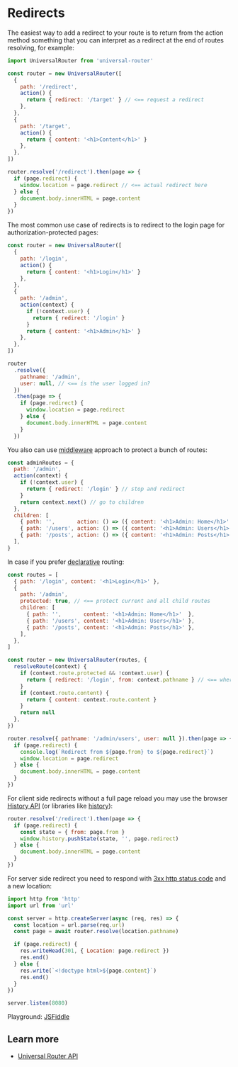 # Redirects

The easiest way to add a redirect to your route is to return from the action method something
that you can interpret as a redirect at the end of routes resolving, for example:

```js
import UniversalRouter from 'universal-router'

const router = new UniversalRouter([
  {
    path: '/redirect',
    action() {
      return { redirect: '/target' } // <== request a redirect
    },
  },
  {
    path: '/target',
    action() {
      return { content: '<h1>Content</h1>' }
    },
  },
])

router.resolve('/redirect').then(page => {
  if (page.redirect) {
    window.location = page.redirect // <== actual redirect here
  } else {
    document.body.innerHTML = page.content
  }
})
```

The most common use case of redirects is to redirect to the login page for authorization-protected pages:

```js
const router = new UniversalRouter([
  {
    path: '/login',
    action() {
      return { content: '<h1>Login</h1>' }
    },
  },
  {
    path: '/admin',
    action(context) {
      if (!context.user) {
        return { redirect: '/login' }
      }
      return { content: '<h1>Admin</h1>' }
    },
  },
])

router
  .resolve({
    pathname: '/admin',
    user: null, // <== is the user logged in?
  })
  .then(page => {
    if (page.redirect) {
      window.location = page.redirect
    } else {
      document.body.innerHTML = page.content
    }
  })
```

You also can use [middleware](https://github.com/kriasoft/universal-router/blob/master/docs/api.md#middlewares)
approach to protect a bunch of routes:

```js
const adminRoutes = {
  path: '/admin',
  action(context) {
    if (!context.user) {
      return { redirect: '/login' } // stop and redirect
    }
    return context.next() // go to children
  },
  children: [
    { path: '',       action: () => ({ content: '<h1>Admin: Home</h1>'  }) },
    { path: '/users', action: () => ({ content: '<h1>Admin: Users</h1>' }) },
    { path: '/posts', action: () => ({ content: '<h1>Admin: Posts</h1>' }) },
  ],
}
```

In case if you prefer [declarative](https://en.wikipedia.org/wiki/Declarative_programming) routing:

```js
const routes = [
  { path: '/login', content: '<h1>Login</h1>' },
  {
    path: '/admin',
    protected: true, // <== protect current and all child routes
    children: [
      { path: '',       content: '<h1>Admin: Home</h1>'  },
      { path: '/users', content: '<h1>Admin: Users</h1>' },
      { path: '/posts', content: '<h1>Admin: Posts</h1>' },
    ],
  },
]

const router = new UniversalRouter(routes, {
  resolveRoute(context) {
    if (context.route.protected && !context.user) {
      return { redirect: '/login', from: context.pathname } // <== where the redirect come from?
    }
    if (context.route.content) {
      return { content: context.route.content }
    }
    return null
  },
})

router.resolve({ pathname: '/admin/users', user: null }).then(page => {
  if (page.redirect) {
    console.log(`Redirect from ${page.from} to ${page.redirect}`)
    window.location = page.redirect
  } else {
    document.body.innerHTML = page.content
  }
})
```

For client side redirects without a full page reload you may use the browser
[History API](https://developer.mozilla.org/en-US/docs/Web/API/History_API)
(or libraries like [history](https://github.com/ReactTraining/history)):

```js
router.resolve('/redirect').then(page => {
  if (page.redirect) {
    const state = { from: page.from }
    window.history.pushState(state, '', page.redirect)
  } else {
    document.body.innerHTML = page.content
  }
})
```

For server side redirect you need to respond with
[3xx http status code](https://en.wikipedia.org/wiki/List_of_HTTP_status_codes#3xx_Redirection) and a new location:

```js
import http from 'http'
import url from 'url'

const server = http.createServer(async (req, res) => {
  const location = url.parse(req.url)
  const page = await router.resolve(location.pathname)

  if (page.redirect) {
    res.writeHead(301, { Location: page.redirect })
    res.end()
  } else {
    res.write(`<!doctype html>${page.content}`)
    res.end()
  }
})

server.listen(8080)
```

Playground: [JSFiddle](https://jsfiddle.net/frenzzy/2nq9o896/)

## Learn more

- [Universal Router API](https://github.com/kriasoft/universal-router/blob/master/docs/api.md)

